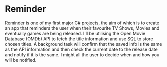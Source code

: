 # Reminder
Reminder is one of my first major C# projects, the aim of which is to create an app that reminders the user when their favourite TV Shows, Movies and eventually games are being released. I'll be utilising the Open Movie Database (OMDb) API to fetch the title information and use SQL to store chosen titles. A background task will confirm that the saved info is the same as the API information and then check the current date to the release date and notify if it is the same. I might all the user to decide when and how you will be notified.
